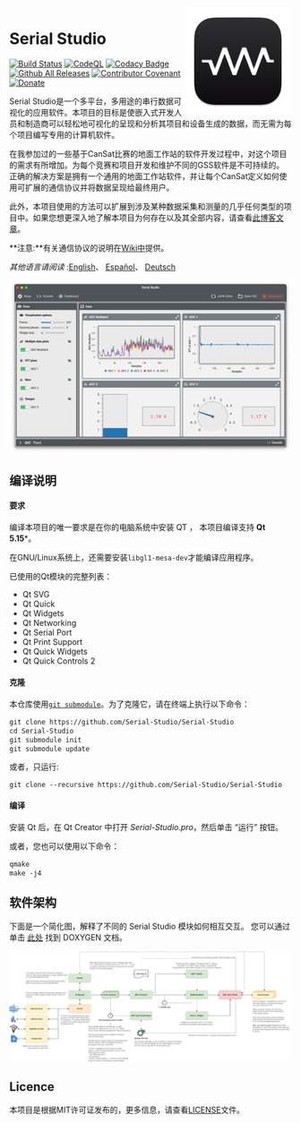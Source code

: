 <a href="#">
    <img width="192px" height="192px" src="/doc/icon.svg" align="right" />
</a>

# Serial Studio

[![Build Status](https://github.com/Serial-Studio/Serial-Studio/workflows/Deploy/badge.svg)](https://github.com/Serial-Studio/Serial-Studio/actions/)
[![CodeQL](https://github.com/Serial-Studio/Serial-Studio/workflows/CodeQL/badge.svg)](https://github.com/Serial-Studio/Serial-Studio/actions?query=workflow%3ACodeQL)
[![Codacy Badge](https://app.codacy.com/project/badge/Grade/4b6f3ce14a684704980fea31d8c1632e)](https://www.codacy.com/gh/Serial-Studio/Serial-Studio/dashboard?utm_source=github.com&amp;utm_medium=referral&amp;utm_content=Serial-Studio/Serial-Studio&amp;utm_campaign=Badge_Grade)
[![Github All Releases](https://img.shields.io/github/downloads/Serial-Studio/Serial-Studio/total.svg)](https://github.com/Serial-Studio/Serial-Studio/releases/)
[![Contributor Covenant](https://img.shields.io/badge/Contributor%20Covenant-v1.4%20adopted-ff69b4.svg)](CODE_OF_CONDUCT.md)
[![Donate](https://img.shields.io/badge/Donate-PayPal-green.svg)](https://www.paypal.com/donate?hosted_button_id=XN68J47QJKYDE)

Serial Studio是一个多平台，多用途的串行数据可视化的应用软件。本项目的目标是使嵌入式开发人员和制造商可以轻松地可视化的呈现和分析其项目和设备生成的数据，而无需为每个项目编写专用的计算机软件。

在我参加过的一些基于CanSat比赛的地面工作站的软件开发过程中，对这个项目的需求有所增加。为每个竞赛和项目开发和维护不同的GSS软件是不可持续的。正确的解决方案是拥有一个通用的地面工作站软件，并让每个CanSat定义如何使用可扩展的通信协议并将数据呈现给最终用户。

此外，本项目使用的方法可以扩展到涉及某种数据采集和测量的几乎任何类型的项目中。如果您想更深入地了解本项目为何存在以及其全部内容，请查看[此博客文章](https://www.alex-spataru.com/blog/introducing-serial-studio)。

**注意:**有关通信协议的说明在[Wiki中](https://github.com/Serial-Studio/Serial-Studio/wiki/Communication-Protocol)提供。

*其他语言请阅读*  :[English](../README.md)、 [Español](README_ES.md)、 [Deutsch](README_DE.md)

![Software usage](mockup.png)

## 编译说明

#### 要求

编译本项目的唯一要求是在你的电脑系统中安装 QT ， 本项目编译支持 **Qt 5.15***。

在GNU/Linux系统上，还需要安装`libgl1-mesa-dev`才能编译应用程序。

已使用的Qt模块的完整列表：

- Qt SVG
- Qt Quick
- Qt Widgets
- Qt Networking
- Qt Serial Port
- Qt Print Support
- Qt Quick Widgets
- Qt Quick Controls 2

#### 克隆

本仓库使用[`git submodule`](https://git-scm.com/book/en/v2/Git-Tools-Submodules)。为了克隆它，请在终端上执行以下命令：

	git clone https://github.com/Serial-Studio/Serial-Studio
	cd Serial-Studio
	git submodule init
	git submodule update

或者，只运行:

	git clone --recursive https://github.com/Serial-Studio/Serial-Studio

#### 编译

安装 Qt 后，在 Qt Creator 中打开 *Serial-Studio.pro*，然后单击 “运行” 按钮。

或者，您也可以使用以下命令：

	qmake
	make -j4
	
## 软件架构

下面是一个简化图，解释了不同的 Serial Studio 模块如何相互交互。 您可以通过单击 [此处](https://serial-studio.github.io/hackers/) 找到 DOXYGEN 文档。

![架构](architecture/architecture.png)

## Licence

本项目是根据MIT许可证发布的，更多信息，请查看[LICENSE](https://github.com/Serial-Studio/Serial-Studio/blob/master/LICENSE.md)文件。



